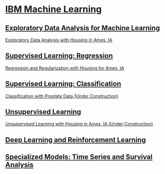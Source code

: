 # [IBM Machine Learning](https://www.coursera.org/professional-certificates/ibm-machine-learning)

## [Exploratory Data Analysis for Machine Learning](https://www.coursera.org/learn/ibm-exploratory-data-analysis-for-machine-learning)

[Exploratory Data Analysis with Housing in Ames, IA](https://humanrickshaw.github.io/IBM_Machine_Learning/EDA%20Project.html)

## [Supervised Learning: Regression](https://www.coursera.org/learn/supervised-learning-regression)

[Regression and Regularization with Housing for Ames, IA](https://humanrickshaw.github.io/IBM_Machine_Learning/Regression%20Project.html)

## [Supervised Learning: Classification](https://www.coursera.org/learn/supervised-learning-classification)

[Classification with Prostate Data (Under Construction)](https://humanrickshaw.github.io/IBM_Machine_Learning/Classification%20Project.html)

## [Unsupervised Learning](https://www.coursera.org/learn/ibm-unsupervised-learning)

[Unsupervised Learning with Housing in Ames, IA (Under Construction)](https://humanrickshaw.github.io/IBM_Machine_Learning/Unsupervised%20Project.html)

## [Deep Learning and Reinforcement Learning](https://www.coursera.org/learn/deep-learning-reinforcement-learning)

## [Specialized Models: Time Series and Survival Analysis](https://www.coursera.org/learn/time-series-survival-analysis)
